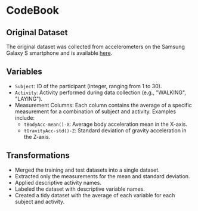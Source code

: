 # CodeBook

## Original Dataset
The original dataset was collected from accelerometers on the Samsung Galaxy S smartphone and is available [here](http://archive.ics.uci.edu/ml/datasets/Human+Activity+Recognition+Using+Smartphones).

## Variables
- `Subject`: ID of the participant (integer, ranging from 1 to 30).
- `Activity`: Activity performed during data collection (e.g., "WALKING", "LAYING").
- Measurement Columns: Each column contains the average of a specific measurement for a combination of subject and activity. Examples include:
  - `tBodyAcc-mean()-X`: Average body acceleration mean in the X-axis.
  - `tGravityAcc-std()-Z`: Standard deviation of gravity acceleration in the Z-axis.

## Transformations
- Merged the training and test datasets into a single dataset.
- Extracted only the measurements for the mean and standard deviation.
- Applied descriptive activity names.
- Labeled the dataset with descriptive variable names.
- Created a tidy dataset with the average of each variable for each subject and activity.
